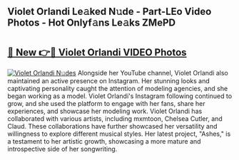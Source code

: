 ## Violet Orlandi Le𝚊ked N𝚞de - Part-LEo Video Photos - Hot Onlyf𝚊ns Le𝚊ks ZMePD

# <h2><a href="http://ab55428.deff.icu/?id=Violet+Orlandi">🔗 New 👉🔴 Violet Orlandi VIDEO Photos</a></h2>

[![Violet Orlandi N𝚞des](https://i.imgur.com/rIISA9y.gif)](http://ab55428.deff.icu/?id=Violet+Orlandi)
Alongside her YouTube channel, Violet Orlandi also maintained an active presence on Instagram. Her stunning looks and captivating personality caught the attention of modeling agencies, and she began working as a model. Violet Orlandi's Instagram following continued to grow, and she used the platform to engage with her fans, share her experiences, and showcase her modeling work. Violet Orlandi has collaborated with various artists, including mxmtoon, Chelsea Cutler, and Claud. These collaborations have further showcased her versatility and willingness to explore different musical styles. Her latest project, "Ashes," is a testament to her artistic growth, showcasing a more mature and introspective side of her songwriting.
